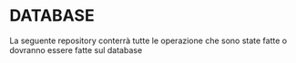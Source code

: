 # DATABASE
La seguente repository conterrà tutte le operazione che sono state fatte o dovranno essere fatte sul database
